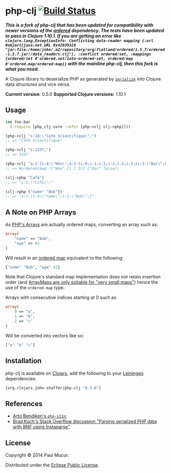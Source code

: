 # php-clj [![Build Status](https://travis-ci.org/mudge/php-clj.png?branch=master)](https://travis-ci.org/mudge/php-clj)

***This is a fork of php-clj that has been updated for compatibility with newer versions of the [ordered](https://github.com/clj-commons/ordered) dependency. The tests have been updated to pass in Clojure 1.10.1. If you are getting an error like `clojure.lang.ExceptionInfo: Conflicting data-reader mapping {:url #object[java.net.URL 0x42039326 "jar:file:/home/john/.m2/repository/org/flatland/ordered/1.5.7/ordered-1.5.7.jar!/data_readers.clj"], :conflict ordered/set, :mappings {ordered/set #'ordered.set/into-ordered-set, ordered/map #'ordered.map/ordered-map}}` with the mainline php-clj, then this fork is what you need.***

A Clojure library to deserialize PHP as generated by
[`serialize`](http://php.net/manual/en/function.serialize.php) into Clojure
data structures and vice versa.

**Current version**: 0.5.0
**Supported Clojure versions:** 1.10.1

## Usage

```clojure
(ns foo.bar
  (:require [php_clj.core :refer [php->clj clj->php]]))

(php->clj "s:18:\"Café Scientifique\";")
;; => "Café Scientifique"

(php->clj "i:1337;")
;; => 1337

(php->clj "a:2:{s:4:\"Wöo\";a:3:{i:0;i:1;i:1;i:2;i:2;i:3;}s:3:\"Bar\";b:0;}")
;; => #ordered/map (["Wöo" [1 2 3]] ["Bar" false])

(clj->php "Café")
;; => "s:5:\"Café\";"

(clj->php {"name" "Bob"})
;; => "a:1:{s:4:\"name\";s:3:\"Bob\";}"
```

## A Note on PHP Arrays

As [PHP's Arrays](http://www.php.net/manual/en/language.types.array.php) are
actually ordered maps, converting an array such as:

```php
array(
    "name" => "Bob",
    "age" => 42
)
```

Will result in an [ordered
map](https://github.com/clj-commons/ordered) equivalent to the following:

```clojure
{"name" "Bob", "age" 42}
```

Note that Clojure's standard map implementation does not retain
insertion order (and [ArrayMaps are only suitable for "very small
maps"](http://clojure.org/data_structures#Data%20Structures-ArrayMaps)) hence
the use of the `ordered-map` type.

Arrays with consecutive indices starting at 0 such as

```php
array(
    0 => "a",
    1 => "b",
    2 => "c"
)
```

Will be converted into vectors like so:

```clojure
["a" "b" "c"]
```

## Installation

php-clj is available on [Clojars](https://clojars.org/php-clj), add the
following to your [Leiningen](https://github.com/technomancy/leiningen)
dependencies:

```clojure
[org.clojars.john-shaffer/php-clj "0.5.0"]
```

## References

* [Arto Bendiken's `php-s11n`](http://wiki.call-cc.org/eggref/4/php-s11n);
* [Brad Koch's Stack Overflow discussion "Parsing serialized PHP data with BNF
  using
  Instaparse"](http://stackoverflow.com/questions/18518499/parsing-serialized-php-data-with-bnf-using-instaparse).

## License

Copyright © 2014 Paul Mucur.

Distributed under the [Eclipse Public
License](http://www.eclipse.org/legal/epl-v10.html).
